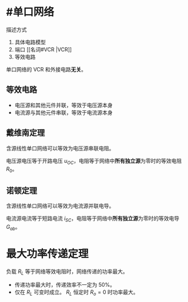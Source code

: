 # #单口网络

描述方式
1. 具体电路模型
2. 端口 [[名词#VCR |VCR]]
3. 等效电路

单口网络的 VCR 和外接电路**无关**。

## 等效电路

- 电压源和其他元件并联，等效于电压源本身
- 电流源与其他元件串联，等效于电流源本身

## 戴维南定理

含源线性单口网络可以等效为电压源串联电阻。

电压源电压等于开路电压 $u_{OC}$，电阻等于网络中**所有独立源**为零时的等效电阻 $R_0$。

## 诺顿定理

含源线性单口网络可以等效为电流源并联电导。

电流源电流等于短路电流 $i_{SC}$，电阻等于网络中**所有独立源**为零时的等效电导 $G_{ab}$。

# 最大功率传递定理

负载 $R_L$ 等于网络等效电阻时，网络传递的功率最大。

- 传递功率最大时，传递效率不一定为 50%。
- 仅在 $R_L$ 可变时成立。 $R_L$ 恒定时 $R_o=0$ 时功率最大。

